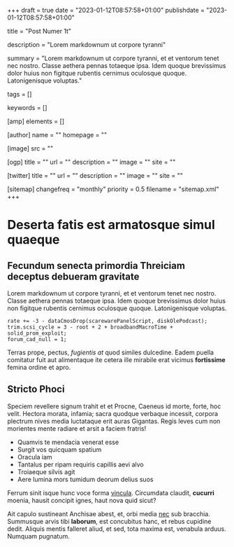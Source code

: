+++
draft = true
date = "2023-01-12T08:57:58+01:00"
publishdate = "2023-01-12T08:57:58+01:00"

title = "Post Numer 1t"

description = "Lorem markdownum ut corpore tyranni"

summary = "Lorem markdownum ut corpore tyranni, et et ventorum tenet nec nostro. Classe aethera pennas totaeque ipsa. Idem quoque brevissimus dolor huius non figitque rubentis cernimus oculosque quoque. Latonigenisque voluptas."

tags = []

keywords = []

[amp]
    elements = []

[author]
    name = ""
    homepage = ""

[image]
    src = ""

[ogp]
    title = ""
    url = ""
    description = ""
    image = ""
    site = ""

[twitter]
    title = ""
    url = ""
    description = ""
    image = ""
    site = ""

[sitemap]
    changefreq = "monthly"
    priority = 0.5
    filename = "sitemap.xml"
+++

# Deserta fatis est armatosque simul quaeque

## Fecundum senecta primordia Threiciam deceptus debueram gravitate

Lorem markdownum ut corpore tyranni, et et ventorum tenet nec nostro. Classe
aethera pennas totaeque ipsa. Idem quoque brevissimus dolor huius non figitque
rubentis cernimus oculosque quoque. Latonigenisque voluptas.

    rate += -3 - dataCmosDrop(scarewarePanelScript, diskOlePodcast);
    trim.scsi_cycle = 3 - root + 2 + broadbandMacroTime + solid_prom_exploit;
    forum_cad_null = 1;

Terras prope, pectus, *fugientis at* quod similes dulcedine. Eadem puella
comitatur fuit aut alimentaque ite cetera ille mirabile erat vicimus
**fortissime** femina ordine et apro.

## Stricto Phoci

Speciem revellere signum trahit et et Procne, Caeneus id morte, forte, hoc
velit. Hectora morata, infamia; sacra quodque verbaque incessit, corpora
plectrum nives media luctataque erit auras Gigantas. Regis leves cum non
morientes mente radiare et arsit a faciem fratris!

- Quamvis te mendacia venerat esse
- Surgit vos quicquam spatium
- Oracula iam
- Tantalus per ripam requiris capillis aevi alvo
- Troiaeque silvis agit
- Aere lumina mors tumidum deorum delius suos

Ferrum sinit isque hunc voce forma [vincula](http://www.regnum.org/). Circumdata
claudit, **cucurri** moenia, hausit concipit ignes, haut nova quid sicut?

Ait capulo sustineant Anchisae abest, et, orbi media
[nec](http://partim.com/sceluspompas.html) sub bracchia. Summusque arvis tibi
**laborum**, est concubitus hanc, et rebus cupidine dedit. Aliquis mentis
falleret aliud, et sed, tota maxima est, venabula arduus. Numquam pugnatum.